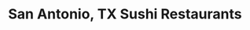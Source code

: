 ---
layout: city
title: San Antonio, TX Sushi Restaurants
permalink: /texas/san-antonio/
stateAbbr: TX
stateName: Texas
cityName: San Antonio
---